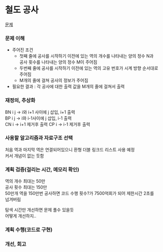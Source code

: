 # 철도 공사
[문제](https://www.acmicpc.net/problem/23309)

### 문제 이해
- 주어진 조건  
  - 첫째 줄에 공사를 시작하기 이전에 있는 역의 개수를 나타내는 양의 정수 N과 공사 횟수를 나타내는 양의 정수 M이 주어짐  
  - 두번째 줄에 공사를 시작하기 이전에 있는 역의 고유 번호가 시계 방향 순서대로 주어짐  
  - M개의 줄에 걸쳐 공사의 정보가 주어짐  
- 필요한 결과 : 각 공사에 대한 출력 값을 M개의 줄에 걸쳐서 출력  

### 재정의, 추상화
BN i j -> i와 i+1 사이에 j 삽입, i+1 출력  
BP i j -> i와 i-1사이에 j 삽입, i-1 출력  
CN i -> i+1 제거후 출력 
CP i -> i-1 제거후 출력  

### 사용할 알고리즘과 자료구조 선택
처음 역과 마지막 역은 연결되어있으니 환형 더블 링크드 리스트 사용 예정  
커서 개념이 없는 듯함  

### 계획 검증(걸리는 시간, 메모리 확인)
역의 개수 최대는 50만  
공사 횟수 최대는 150만  
50만개 역을 150만번 공사하면 코드 수행 횟수?가 7500억회가 되어 제한시간 2초를 넘겨버림  

탐색 시간만 개선하면 문제 풀수 있을듯  
어떻게 개선하지..

### 계획 수행(코드로 구현)

### 개선, 회고
